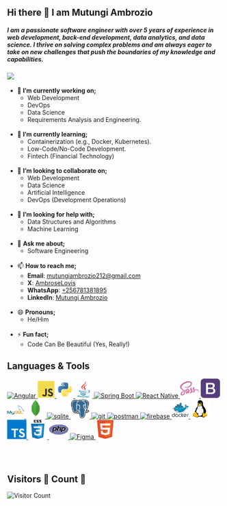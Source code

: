 <link rel="stylesheet" href="https://cdnjs.cloudflare.com/ajax/libs/font-awesome/6.5.2/css/all.min.css" integrity="sha512-SnH5WK+bZxgPHs44uWIX+LLJAJ9/2PkPKZ5QiAj6Ta86w+fsb2TkcmfRyVX3pBnMFcV7oQPJkl9QevSCWr3W6A==" crossorigin="anonymous" referrerpolicy="no-referrer" />

## Hi there 👋 I am Mutungi Ambrozio
<h5>I am a passionate software engineer with over 5 years of experience in web development, back-end development, data analytics, and data science. I thrive on solving complex problems and am always eager to take on new challenges that push the boundaries of my knowledge and capabilities.</h5>
<p>
  <a href="https://github.com/DenverCoder1/readme-typing-svg">
    <img src="https://readme-typing-svg.herokuapp.com/?lines=Full-Stack%20developer;5+%2B%20years%20of%20experience;Passionate%20and%20creative;Skilled%20in%20web%20technologies.;Enthusiastic%20about%20Artificial%20Intelligence.;Proficient%20in%20data%20analytics.;Always%20learning%20new%20technologies.&center=true&width=550&height=45">
  </a>
</p>

- 🔭 **I’m currently working on;**
  - Web Development
  - DevOps
  - Data Science
  - Requirements Analysis and Engineering.
    <br />
    <br />
- 🌱 **I’m currently learning;**
  - Containerization (e.g., Docker, Kubernetes).
  - Low-Code/No-Code Development.
  - Fintech (Financial Technology)
    <br />
    <br />
- 👯 **I’m looking to collaborate on;**
  - Web Development
  - Data Science
  - Artificial Intelligence
  - DevOps (Development Operations)
    <br />
    <br />
- 🤔 **I’m looking for help with;**
  - Data Structures and Algorithms
  - Machine Learning
    <br />
    <br />
- 💬 **Ask me about;**
  - Software Engineering
    <br />
    <br />
- 📫 **How to reach me;**
  - <i class="fas fa-envelope"></i> **Email**: [mutungiambrozio212@gmail.com](mailto:mutungiambrozio212@gmail.com)
  - <i class="fa-brands fa-x-twitter"></i> **X**: [AmbroseLovis](https://twitter.com/AmbroseLovis)
  - <i class="fab fa-whatsapp"></i> **WhatsApp**: [+256781381895](https://wa.me/+256781381895)
  - <i class="fab fa-linkedin"></i> **LinkedIn**: [Mutungi Ambrozio](https://www.linkedin.com/in/mutungi-ambrozio-66a482236/)
      <br />
      <br />
- 😄 **Pronouns;**
  - He/Him 
    <br />
    <br />
- ⚡ **Fun fact;**
  - Code Can Be Beautiful (Yes, Really!) 

## Languages & Tools
<a href="https://angular.io/" target="_blank"> <img height="45" src="https://angular.io/assets/images/logos/angular/angular.svg" alt="Angular"> </a>
<a href="https://developer.mozilla.org/en-US/docs/Web/JavaScript" target="_blank"> <img src="https://raw.githubusercontent.com/devicons/devicon/master/icons/javascript/javascript-original.svg" alt="javascript" width="40" height="40"/> </a> 
<a href="https://www.python.org" target="_blank"> <img src="https://raw.githubusercontent.com/devicons/devicon/master/icons/python/python-original.svg" alt="python" width="40" height="40"/> </a> 
<a href="https://www.w3schools.com/cpp/" target="_blank"> <img src="https://raw.githubusercontent.com/devicons/devicon/master/icons/java/java-original.svg" alt="java" width="40" height="40"/> </a>
<a href="https://spring.io/projects/spring-boot" target="_blank"> <img height="45" src="https://www.vectorlogo.zone/logos/springio/springio-icon.svg" alt="Spring Boot"> </a>
<a href="https://reactnative.dev/" target="_blank"> <img height="45" src="https://reactnative.dev/img/header_logo.svg" alt="React Native"> </a>
<a href="https://sass-lang.com/" target="_blank"> <img height="45" src="https://raw.githubusercontent.com/devicons/devicon/master/icons/sass/sass-original.svg" alt="Sass"> </a>
<a href="https://getbootstrap.com" target="_blank"> <img height="45" src="https://raw.githubusercontent.com/github/explore/80688e429a7d4ef2fca1e82350fe8e3517d3494d/topics/bootstrap/bootstrap.png"> </a>
<a href="https://www.mysql.com/" target="_blank"> <img src="https://raw.githubusercontent.com/devicons/devicon/master/icons/mysql/mysql-original-wordmark.svg" alt="mysql" width="40" height="40"/> </a> 
<a href="https://www.mongodb.com/" target="_blank"> <img height="45" src="https://raw.githubusercontent.com/devicons/devicon/master/icons/mongodb/mongodb-original.svg" alt="MongoDB"> </a>
<a href="https://www.sqlite.org/" target="_blank"> <img src="https://www.vectorlogo.zone/logos/sqlite/sqlite-icon.svg" alt="sqlite" width="40" height="40"/> </a>
<a href="https://www.postgresql.org/" target="_blank"> <img height="45" src="https://raw.githubusercontent.com/devicons/devicon/master/icons/postgresql/postgresql-original.svg" alt="PostgreSQL"> </a>
<a href="https://git-scm.com/" target="_blank"> <img src="https://www.vectorlogo.zone/logos/git-scm/git-scm-icon.svg" alt="git" width="40" height="40"/> </a> 
<a href="https://postman.com" target="_blank"> <img src="https://www.vectorlogo.zone/logos/getpostman/getpostman-icon.svg" alt="postman" width="40" height="40"/> </a> 
<a href="https://firebase.google.com/" target="_blank"> <img src="https://www.vectorlogo.zone/logos/firebase/firebase-icon.svg" alt="firebase" width="40" height="40"/> </a>
<a href="https://www.docker.com/" target="_blank"> <img src="https://raw.githubusercontent.com/devicons/devicon/master/icons/docker/docker-original-wordmark.svg" alt="docker" width="40" height="40"/> </a> 
<a href="https://www.linux.org/" target="_blank"> <img height="45" src="https://raw.githubusercontent.com/github/explore/80688e429a7d4ef2fca1e82350fe8e3517d3494d/topics/linux/linux.png" > </a>
<a href="https://www.ubuntu.org/" target="_blank"> <code><img height="45" src="https://raw.githubusercontent.com/github/explore/80688e429a7d4ef2fca1e82350fe8e3517d3494d/topics/typescript/typescript.png"></code> </a>
<a href="https://www.w3.org/" target="_blank"> <img height="45" src="https://raw.githubusercontent.com/devicons/devicon/master/icons/css3/css3-original-wordmark.svg"> </a>
<a href="https://www.php.net/" target="_blank"> <img height="45" src="https://raw.githubusercontent.com/devicons/devicon/master/icons/php/php-original.svg" alt="PHP"> </a>
<a href="https://www.figma.com/" target="_blank"> <img height="45" src="https://www.vectorlogo.zone/logos/figma/figma-icon.svg" alt="Figma"> </a>
<a href="https://developer.mozilla.org/en-US/docs/Web/HTML" target="_blank"> <img height="45" src="https://raw.githubusercontent.com/devicons/devicon/master/icons/html5/html5-original.svg" alt="HTML"> </a>

<br />
<br />

## Visitors 🔎 Count 👀

![Visitor Count](https://profile-counter.glitch.me/{lovis-ambrose}/count.svg)

